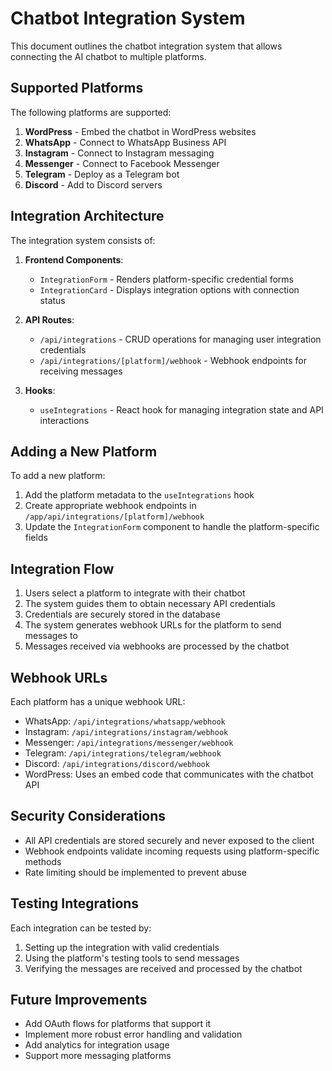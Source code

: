 # Chatbot Integration System

This document outlines the chatbot integration system that allows connecting the AI chatbot to multiple platforms.

## Supported Platforms

The following platforms are supported:

1. **WordPress** - Embed the chatbot in WordPress websites
2. **WhatsApp** - Connect to WhatsApp Business API
3. **Instagram** - Connect to Instagram messaging
4. **Messenger** - Connect to Facebook Messenger
5. **Telegram** - Deploy as a Telegram bot
6. **Discord** - Add to Discord servers

## Integration Architecture

The integration system consists of:

1. **Frontend Components**:
   - `IntegrationForm` - Renders platform-specific credential forms
   - `IntegrationCard` - Displays integration options with connection status

2. **API Routes**:
   - `/api/integrations` - CRUD operations for managing user integration credentials
   - `/api/integrations/[platform]/webhook` - Webhook endpoints for receiving messages

3. **Hooks**:
   - `useIntegrations` - React hook for managing integration state and API interactions

## Adding a New Platform

To add a new platform:

1. Add the platform metadata to the `useIntegrations` hook
2. Create appropriate webhook endpoints in `/app/api/integrations/[platform]/webhook`
3. Update the `IntegrationForm` component to handle the platform-specific fields

## Integration Flow

1. Users select a platform to integrate with their chatbot
2. The system guides them to obtain necessary API credentials
3. Credentials are securely stored in the database
4. The system generates webhook URLs for the platform to send messages to
5. Messages received via webhooks are processed by the chatbot

## Webhook URLs

Each platform has a unique webhook URL:

- WhatsApp: `/api/integrations/whatsapp/webhook`
- Instagram: `/api/integrations/instagram/webhook`
- Messenger: `/api/integrations/messenger/webhook`
- Telegram: `/api/integrations/telegram/webhook`
- Discord: `/api/integrations/discord/webhook`
- WordPress: Uses an embed code that communicates with the chatbot API

## Security Considerations

- All API credentials are stored securely and never exposed to the client
- Webhook endpoints validate incoming requests using platform-specific methods
- Rate limiting should be implemented to prevent abuse

## Testing Integrations

Each integration can be tested by:

1. Setting up the integration with valid credentials
2. Using the platform's testing tools to send messages
3. Verifying the messages are received and processed by the chatbot

## Future Improvements

- Add OAuth flows for platforms that support it
- Implement more robust error handling and validation
- Add analytics for integration usage
- Support more messaging platforms
